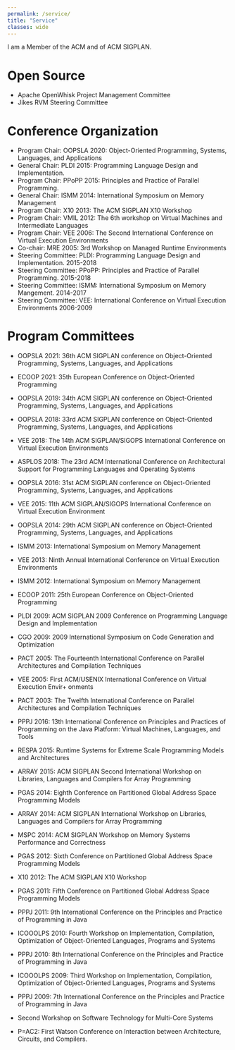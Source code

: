 ```yaml
---
permalink: /service/
title: "Service"
classes: wide
---
```


I am a Member of the ACM and of ACM SIGPLAN.

# Open Source
+ Apache OpenWhisk Project Management Committee
+ Jikes RVM Steering Committee

# Conference Organization
+ Program Chair: OOPSLA 2020: Object-Oriented Programming, Systems, Languages, and Applications
+ General Chair: PLDI 2015: Programming Language Design and Implementation.
+ Program Chair: PPoPP 2015: Principles and Practice of Parallel Programming.
+ General Chair: ISMM 2014: International Symposium on Memory Management
+ Program Chair: X10 2013: The ACM SIGPLAN X10 Workshop
+ Program Chair: VMIL 2012: The 6th workshop on Virtual Machines and Intermediate Languages
+ Program Chair: VEE 2006: The Second International Conference on Virtual Execution Environments
+ Co-chair: MRE 2005: 3rd Workshop on Managed Runtime Environments
+ Steering Committee: PLDI: Programming Language Design and Implementation. 2015-2018
+ Steering Committee: PPoPP: Principles and Practice of Parallel Programming. 2015-2018
+ Steering Committee: ISMM: International Symposium on Memory Mangement. 2014-2017
+ Steering Committee: VEE: International Conference on Virtual Execution Environments 2006-2009

# Program Committees
+ OOPSLA 2021: 36th ACM SIGPLAN conference on Object-Oriented Programming, Systems, Languages, and Applications
+ ECOOP 2021: 35th European Conference on Object-Oriented Programming
+ OOPSLA 2019: 34th ACM SIGPLAN conference on Object-Oriented Programming, Systems, Languages, and Applications
+ OOPSLA 2018: 33rd ACM SIGPLAN conference on Object-Oriented Programming, Systems, Languages, and Applications
+ VEE 2018: The 14th ACM SIGPLAN/SIGOPS International Conference on Virtual Execution Environments
+ ASPLOS 2018: The 23rd ACM International Conference on Architectural Support for Programming Languages and Operating Systems
+ OOPSLA 2016: 31st ACM SIGPLAN conference on Object-Oriented Programming, Systems, Languages, and Applications
+ VEE 2015: 11th ACM SIGPLAN/SIGOPS International Conference on Virtual Execution Environment
+ OOPSLA 2014: 29th ACM SIGPLAN conference on Object-Oriented Programming, Systems, Languages, and Applications
+ ISMM 2013: International Symposium on Memory Management
+ VEE 2013: Ninth Annual International Conference on Virtual Execution Environments
+ ISMM 2012: International Symposium on Memory Management
+ ECOOP 2011: 25th European Conference on Object-Oriented Programming
+ PLDI 2009: ACM SIGPLAN 2009 Conference on Programming Language Design and Implementation
+ CGO 2009: 2009 International Symposium on Code Generation and Optimization
+ PACT 2005: The Fourteenth International Conference on Parallel Architectures and Compilation Techniques
+ VEE 2005: First ACM/USENIX International Conference on Virtual Execution Envir+ onments
+ PACT 2003: The Twelfth International Conference on Parallel Architectures and Compilation Techniques

+ PPPJ 2016: 13th International Conference on Principles and Practices of Programming on the Java Platform: Virtual Machines, Languages, and Tools
+ RESPA 2015: Runtime Systems for Extreme Scale Programming Models and Architectures
+ ARRAY 2015: ACM SIGPLAN Second International Workshop on Libraries, Languages and Compilers for Array Programming
+ PGAS 2014: Eighth Conference on Partitioned Global Address Space Programming Models
+ ARRAY 2014: ACM SIGPLAN International Workshop on Libraries, Languages and Compilers for Array Programming
+ MSPC 2014: ACM SIGPLAN Workshop on Memory Systems Performance and Correctness
+ PGAS 2012: Sixth Conference on Partitioned Global Address Space Programming Models
+ X10 2012: The ACM SIGPLAN X10 Workshop
+ PGAS 2011: Fifth Conference on Partitioned Global Address Space Programming Models
+ PPPJ 2011: 9th International Conference on the Principles and Practice of Programming in Java
+ ICOOOLPS 2010: Fourth Workshop on Implementation, Compilation, Optimization of Object-Oriented Languages, Programs and Systems
+ PPPJ 2010: 8th International Conference on the Principles and Practice of Programming in Java
+ ICOOOLPS 2009: Third Workshop on Implementation, Compilation, Optimization of Object-Oriented Languages, Programs and Systems
+ PPPJ 2009: 7th International Conference on the Principles and Practice of Programming in Java
+ Second Workshop on Software Technology for Multi-Core Systems
+ P=AC2: First Watson Conference on Interaction between Architecture, Circuits, and Compilers.
